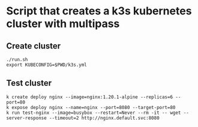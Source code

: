 # Script that creates a k3s kubernetes cluster with multipass

## Create cluster
```
./run.sh
export KUBECONFIG=$PWD/k3s.yml 
```

## Test cluster
```
k create deploy nginx --image=nginx:1.20.1-alpine --replicas=6 --port=80
k expose deploy nginx --name=nginx --port=8080 --target-port=80
k run test-nginx --image=busybox --restart=Never --rm -it -- wget --server-response --timeout=2 http://nginx.default.svc:8080
```

